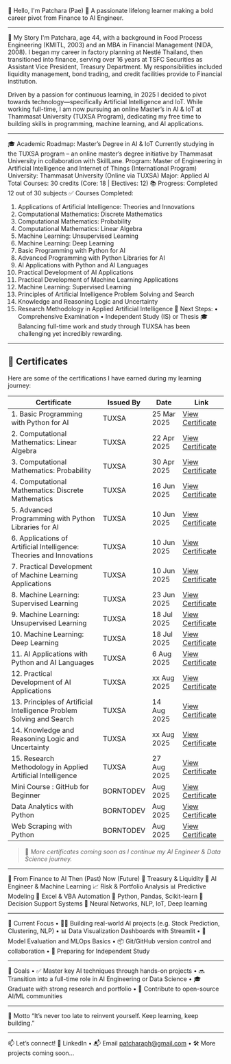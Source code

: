 
👋 Hello, I'm Patchara (Pae)
🎯 A passionate lifelong learner making a bold career pivot from Finance to AI Engineer.
________________________________________
🧭 My Story
I'm Patchara, age 44, with a background in Food Process Engineering (KMITL, 2003) and an MBA in Financial Management (NIDA, 2008). I began my career in factory planning at Nestlé Thailand, then transitioned into finance, serving over 16 years at TSFC Securities as Assistant Vice President, Treasury Department. My responsibilities included liquidity management, bond trading, and credit facilities provide to Financial institution.

Driven by a passion for continuous learning, in 2025 I decided to pivot towards technology—specifically Artificial Intelligence and IoT. While working full-time, I am now pursuing an online Master’s in AI & IoT at Thammasat University (TUXSA Program), dedicating my free time to building skills in programming, machine learning, and AI applications.
________________________________________
🎓 Academic Roadmap: Master’s Degree in AI & IoT
Currently studying in the TUXSA program – an online master’s degree initiative by Thammasat University in collaboration with SkillLane.
Program: Master of Engineering in Artificial Intelligence and Internet of Things (International Program)
University: Thammasat University (Online via TUXSA)
Major: Applied AI
Total Courses: 30 credits (Core: 18 | Electives: 12)
📚 Progress: Completed 12 out of 30 subjects
✅ Courses Completed:
1.	Applications of Artificial Intelligence: Theories and Innovations
2.	Computational Mathematics: Discrete Mathematics
3.	Computational Mathematics: Probability
4.	Computational Mathematics: Linear Algebra
5.	Machine Learning: Unsupervised Learning
6.	Machine Learning: Deep Learning
7.	Basic Programming with Python for AI
8.	Advanced Programming with Python Libraries for AI
9.	AI Applications with Python and AI Languages
10.	Practical Development of AI Applications
11.	Practical Development of Machine Learning Applications
12.	Machine Learning: Supervised Learning
13.	Principles of Artificial Intelligence Problem Solving and Search
14.	Knowledge and Reasoning Logic and Uncertainty
15.	Research Methodology in Applied Artificial Intelligence
🧪 Next Steps:
•	Comprehensive Examination
•	Independent Study (IS) or Thesis
🎓 Balancing full-time work and study through TUXSA has been challenging yet incredibly rewarding.
________________________________________
## 📜 Certificates
Here are some of the certifications I have earned during my learning journey:

| Certificate | Issued By | Date | Link |
|-------------|-----------|------|------|
| 1. Basic Programming with Python for AI | TUXSA | 25 Mar 2025 | [View Certificate](https://drive.google.com/file/d/19EyaKp2TO0sXIm8KTXs-kZy2R7BefawF/view?usp=sharing) |
| 2. Computational Mathematics: Linear Algebra | TUXSA | 22 Apr 2025 | [View Certificate](https://drive.google.com/file/d/1r6hb3688x-JhllFRK_wOgu8r167ulKpw/view?usp=sharing) |
| 3. Computational Mathematics: Probability | TUXSA | 30 Apr 2025 | [View Certificate](https://drive.google.com/file/d/1X5xiu3dfbs999GB_btH2dTNgZocCBne6/view?usp=sharing) |
| 4. Computational Mathematics: Discrete Mathematics | TUXSA | 16 Jun 2025 | [View Certificate](https://drive.google.com/file/d/1xdV-VoroErnBEUOWwais3DEP1GM4ROTe/view?usp=sharing) |
| 5. Advanced Programming with Python Libraries for AI | TUXSA | 10 Jun 2025 | [View Certificate](https://drive.google.com/file/d/1CQb4HM-NEjV9PRIZWsRQARr6njPv7Sl4/view?usp=sharing) |
| 6. Applications of Artificial Intelligence: Theories and Innovations | TUXSA | 10 Jun 2025 | [View Certificate](https://drive.google.com/file/d/1mfeOCAMBUaP2jP_DUsAPM-P1XER-3gXy/view?usp=sharing) |
| 7. Practical Development of Machine Learning Applications | TUXSA | 10 Jun 2025 | [View Certificate](https://drive.google.com/file/d/1WJ_CJTUZh2zF8HUVzY6qm-3qDpzIghpQ/view?usp=sharing) |
| 8. Machine Learning: Supervised Learning | TUXSA | 23 Jun 2025 | [View Certificate](https://drive.google.com/file/d/13wtelNrZgj9O5Qqqaq7JzDxAJyEC20bh/view?usp=sharing) |
| 9. Machine Learning: Unsupervised Learning | TUXSA | 18 Jul 2025 | [View Certificate](https://drive.google.com/file/d/11WPox6FqBB4bV7ucZdLix5JLSA53gb57/view?usp=sharing) |
| 10. Machine Learning: Deep Learning | TUXSA | 18 Jul 2025 | [View Certificate](https://drive.google.com/file/d/1eFt7aSA3xXvIR4SJgcKH5Thub_vyBIkv/view?usp=sharing) |
| 11. AI Applications with Python and AI Languages | TUXSA | 6 Aug 2025 | [View Certificate](https://drive.google.com/file/d/1-HBaEniOlDpW964MMvAHmz12oFgQ22ww/view?usp=sharing) |
| 12. Practical Development of AI Applications | TUXSA | xx Aug 2025 | [View Certificate]() |
| 13. Principles of Artificial Intelligence Problem Solving and Search | TUXSA | 14 Aug 2025 | [View Certificate](https://drive.google.com/file/d/1iDThzwXDk-Xml4aS7ZBQeblJ5aV_I1Ef/view?usp=sharing) |
| 14. Knowledge and Reasoning Logic and Uncertainty | TUXSA | xx Aug 2025 | [View Certificate]() |
| 15. Research Methodology in Applied Artificial Intelligence | TUXSA | 27 Aug 2025 | [View Certificate](https://drive.google.com/file/d/1dgXZHjNtUZIJbITSYlqLwiEfaVKW2p8g/view?usp=sharing) |
| Mini Course : GitHub for Beginner | BORNTODEV | Aug 2025 | [View Certificate](https://drive.google.com/file/d/1gENLW0sKWoR7KWTpT2kd0ZI654iBFzUO/view?usp=sharing) |
| Data Analytics with Python | BORNTODEV | Aug 2025 | [View Certificate]() |
| Web Scraping with Python | BORNTODEV | Aug 2025 | [View Certificate](https://drive.google.com/file/d/1KYzlMeVXVilZEMj2j46IMjzI_mLXkbhE/view?usp=sharing) |
> 🏅 *More certificates coming soon as I continue my AI Engineer & Data Science journey.*
________________________________________
💼 From Finance to AI
Then (Past)	Now (Future)
💼 Treasury & Liquidity	🤖 AI Engineer & Machine Learning
📈 Risk & Portfolio Analysis	📊 Predictive Modeling
🧮 Excel & VBA Automation	🐍 Python, Pandas, Scikit-learn
🧠 Decision Support Systems	🧠 Neural Networks, NLP, IoT, Deep learning
________________________________________
🚧 Current Focus
•	🧑‍💻 Building real-world AI projects (e.g. Stock Prediction, Clustering, NLP)
•	📊 Data Visualization Dashboards with Streamlit
•	🔬 Model Evaluation and MLOps Basics
•	📦 Git/GitHub version control and collaboration
•	🧠 Preparing for Independent Study
________________________________________
📌 Goals
•	✅ Master key AI techniques through hands-on projects
•	🔜 Transition into a full-time role in AI Engineering or Data Science
•	🎓 Graduate with strong research and portfolio
•	🌱 Contribute to open-source AI/ML communities
________________________________________
🧠 Motto
“It’s never too late to reinvent yourself. Keep learning, keep building.”
________________________________________
📫 Let’s connect!
🔗 LinkedIn • 📬 Email patcharaph@gmail.com • 🛠️ More projects coming soon...
